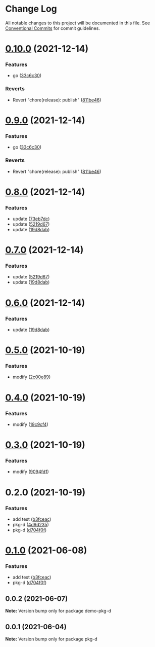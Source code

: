 # Change Log

All notable changes to this project will be documented in this file.
See [Conventional Commits](https://conventionalcommits.org) for commit guidelines.

# [0.10.0](https://github.com/MrSeaWave/lerna-demo/compare/@sea-org/demo-pkg-d@0.9.0...@sea-org/demo-pkg-d@0.10.0) (2021-12-14)


### Features

* go ([33c6c30](https://github.com/MrSeaWave/lerna-demo/commit/33c6c300b076764f84351ad8da85149bffda63d3))


### Reverts

* Revert "chore(release): publish" ([811be46](https://github.com/MrSeaWave/lerna-demo/commit/811be4667b2d6a857b236c27342d946f72cc7537))





# [0.9.0](https://github.com/MrSeaWave/lerna-demo/compare/@sea-org/demo-pkg-d@0.9.0...@sea-org/demo-pkg-d@0.9.0) (2021-12-14)


### Features

* go ([33c6c30](https://github.com/MrSeaWave/lerna-demo/commit/33c6c300b076764f84351ad8da85149bffda63d3))


### Reverts

* Revert "chore(release): publish" ([811be46](https://github.com/MrSeaWave/lerna-demo/commit/811be4667b2d6a857b236c27342d946f72cc7537))





# [0.8.0](https://github.com/MrSeaWave/lerna-demo/compare/@sea-org/demo-pkg-d@0.5.0...@sea-org/demo-pkg-d@0.8.0) (2021-12-14)


### Features

* update ([73eb7dc](https://github.com/MrSeaWave/lerna-demo/commit/73eb7dc68512876d243edd2d4a5f3b2accc1f36c))
* update ([5219d67](https://github.com/MrSeaWave/lerna-demo/commit/5219d6763cf9894bcd5202d6cc4fa76d5e0d2810))
* update ([19d8dab](https://github.com/MrSeaWave/lerna-demo/commit/19d8dabfe49dfdf58c7f126768f83852b17e67ba))





# [0.7.0](https://github.com/MrSeaWave/lerna-demo/compare/@sea-org/demo-pkg-d@0.5.0...@sea-org/demo-pkg-d@0.7.0) (2021-12-14)


### Features

* update ([5219d67](https://github.com/MrSeaWave/lerna-demo/commit/5219d6763cf9894bcd5202d6cc4fa76d5e0d2810))
* update ([19d8dab](https://github.com/MrSeaWave/lerna-demo/commit/19d8dabfe49dfdf58c7f126768f83852b17e67ba))





# [0.6.0](https://github.com/MrSeaWave/lerna-demo/compare/@sea-org/demo-pkg-d@0.5.0...@sea-org/demo-pkg-d@0.6.0) (2021-12-14)


### Features

* update ([19d8dab](https://github.com/MrSeaWave/lerna-demo/commit/19d8dabfe49dfdf58c7f126768f83852b17e67ba))





# [0.5.0](https://github.com/MrSeaWave/lerna-demo/compare/@sea-org/demo-pkg-d@0.4.0...@sea-org/demo-pkg-d@0.5.0) (2021-10-19)


### Features

* modify ([2c00e89](https://github.com/MrSeaWave/lerna-demo/commit/2c00e890a2a01ff1b85d11588d591d3d054133ca))





# [0.4.0](https://github.com/MrSeaWave/lerna-demo/compare/@sea-org/demo-pkg-d@0.3.0...@sea-org/demo-pkg-d@0.4.0) (2021-10-19)


### Features

* modify ([19c9cf4](https://github.com/MrSeaWave/lerna-demo/commit/19c9cf42069c6158fc315a4302f36eae7b1f3c2d))





# [0.3.0](https://github.com/MrSeaWave/lerna-demo/compare/@sea-org/demo-pkg-d@0.2.0...@sea-org/demo-pkg-d@0.3.0) (2021-10-19)


### Features

* modify ([9094fd1](https://github.com/MrSeaWave/lerna-demo/commit/9094fd10133af0ab08590f782bf3a4bc95344984))





# 0.2.0 (2021-10-19)


### Features

* add test ([b3fceac](https://github.com/MrSeaWave/lerna-demo/commit/b3fceac55f74468a9b88e7c31778ebe1fec0e6c4))
* pkg-d ([4d9d235](https://github.com/MrSeaWave/lerna-demo/commit/4d9d2353e806aa8a3d401365ffa71719f000d06a))
* pkg-d ([d704f0f](https://github.com/MrSeaWave/lerna-demo/commit/d704f0f9adbdff4e31959aa4a69e59783b0a2bcb))





# [0.1.0](https://github.com/MrSeaWave/lerna-demo/compare/demo-pkg-d@0.0.2...demo-pkg-d@0.1.0) (2021-06-08)


### Features

* add test ([b3fceac](https://github.com/MrSeaWave/lerna-demo/commit/b3fceac55f74468a9b88e7c31778ebe1fec0e6c4))
* pkg-d ([d704f0f](https://github.com/MrSeaWave/lerna-demo/commit/d704f0f9adbdff4e31959aa4a69e59783b0a2bcb))





## 0.0.2 (2021-06-07)

**Note:** Version bump only for package demo-pkg-d





## 0.0.1 (2021-06-04)

**Note:** Version bump only for package pkg-d
